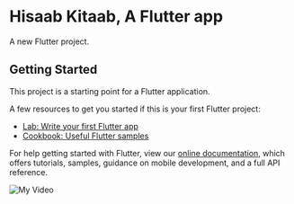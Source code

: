 # Hisaab Kitaab, A Flutter app

A new Flutter project.

## Getting Started

This project is a starting point for a Flutter application.

A few resources to get you started if this is your first Flutter project:

- [Lab: Write your first Flutter app](https://flutter.dev/docs/get-started/codelab)
- [Cookbook: Useful Flutter samples](https://flutter.dev/docs/cookbook)

For help getting started with Flutter, view our
[online documentation](https://flutter.dev/docs), which offers tutorials,
samples, guidance on mobile development, and a full API reference.

![My Video](https://user-images.githubusercontent.com/62956793/159546783-effa7c01-89a6-4717-a46f-64b9950c86bf.gif)
